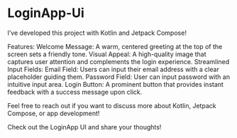 # LoginApp-Ui

I’ve developed this project with Kotlin and Jetpack Compose!

Features:
    Welcome Message: A warm, centered greeting at the top of the screen sets a friendly tone.
    Visual Appeal: A high-quality image that captures user attention and complements the login experience.
    Streamlined Input Fields:
        Email Field: Users can input their email address with a clear placeholder guiding them.
        Password Field: User can input password with an intuitive input area.
    Login Button: A prominent button that provides instant feedback with a success message upon click.


Feel free to reach out if you want to discuss more about Kotlin, Jetpack Compose, or app development!

Check out the LoginApp UI and share your thoughts!